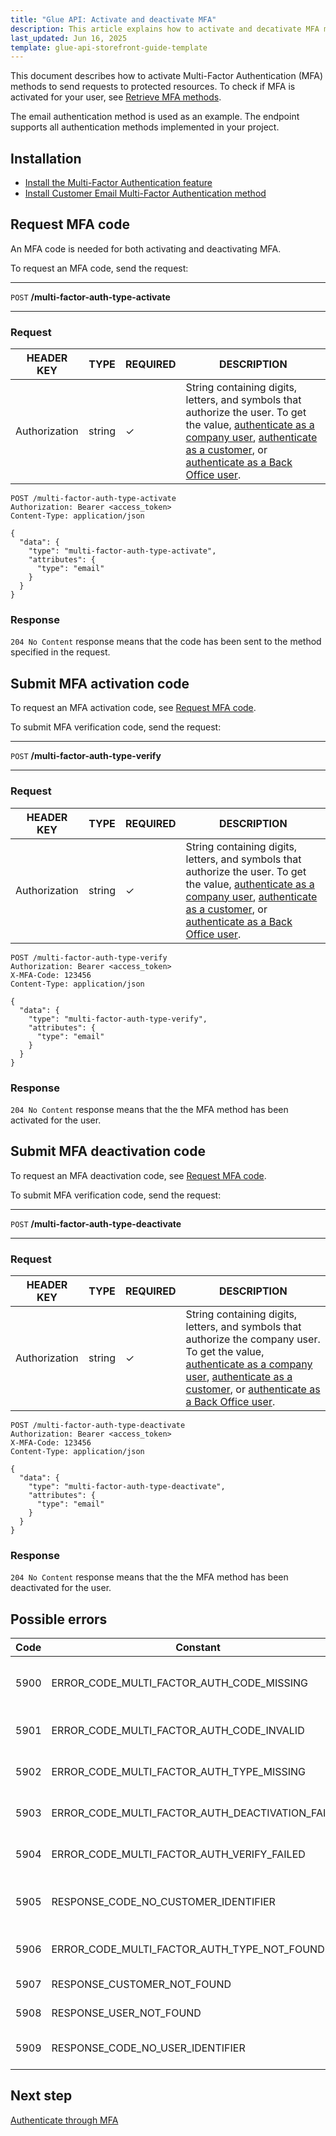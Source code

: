 ```yaml
---
title: "Glue API: Activate and deactivate MFA"
description: This article explains how to activate and decativate MFA methods using Glue API
last_updated: Jun 16, 2025
template: glue-api-storefront-guide-template
---
```


This document describes how to activate Multi-Factor Authentication (MFA) methods to send requests to protected resources. To check if MFA is activated for your user, see [Retrieve MFA methods](/docs/pbc/all/multi-factor-authentication/latest/manage-using-glue-api/glue-api-retrieve-mfa-methods.html).

The email authentication method is used as an example. The endpoint supports all authentication methods implemented in your project.


## Installation

- [Install the Multi-Factor Authentication feature](/docs/pbc/all/multi-factor-authentication/latest/install-multi-factor-authentication-feature.html)
- [Install Customer Email Multi-Factor Authentication method](/docs/pbc/all/multi-factor-authentication/latest/install-email-multi-factor-authentication-method.html)



## Request MFA code

An MFA code is needed for both activating and deactivating MFA.

To request an MFA code, send the request:

---
`POST` **/multi-factor-auth-type-activate**

---

### Request

| HEADER KEY | TYPE | REQUIRED | DESCRIPTION |
| --- | --- | --- | --- |
| Authorization | string | ✓ | String containing digits, letters, and symbols that authorize the user. To get the value, [authenticate as a company user](/docs/pbc/all/identity-access-management/latest/manage-using-glue-api/glue-api-authenticate-as-a-company-user.html#authenticate-as-a-company-user), [authenticate as a customer](/docs/pbc/all/identity-access-management/latest/manage-using-glue-api/glue-api-authenticate-as-a-customer.html), or [authenticate as a Back Office user](/docs/pbc/all/identity-access-management/latest/manage-using-glue-api/glue-api-authenticate-as-a-back-office-user.html).  |

```http
POST /multi-factor-auth-type-activate
Authorization: Bearer <access_token>
Content-Type: application/json

{
  "data": {
    "type": "multi-factor-auth-type-activate",
    "attributes": {
      "type": "email"
    }
  }
}
```

### Response

`204 No Content` response means that the code has been sent to the method specified in the request.

## Submit MFA activation code

To request an MFA activation code, see [Request MFA code](#request-mfa-code).

To submit MFA verification code, send the request:

---
`POST` **/multi-factor-auth-type-verify**

---


### Request

| HEADER KEY | TYPE | REQUIRED | DESCRIPTION |
| --- | --- | --- | --- |
| Authorization | string | ✓ | String containing digits, letters, and symbols that authorize the user. To get the value, [authenticate as a company user](/docs/pbc/all/identity-access-management/latest/manage-using-glue-api/glue-api-authenticate-as-a-company-user.html#authenticate-as-a-company-user), [authenticate as a customer](/docs/pbc/all/identity-access-management/latest/manage-using-glue-api/glue-api-authenticate-as-a-customer.html), or [authenticate as a Back Office user](/docs/pbc/all/identity-access-management/latest/manage-using-glue-api/glue-api-authenticate-as-a-back-office-user.html).  |

```http
POST /multi-factor-auth-type-verify
Authorization: Bearer <access_token>
X-MFA-Code: 123456
Content-Type: application/json

{
  "data": {
    "type": "multi-factor-auth-type-verify",
    "attributes": {
      "type": "email"
    }
  }
}
```

### Response

`204 No Content` response means that the the MFA method has been activated for the user.




## Submit MFA deactivation code

To request an MFA deactivation code, see [Request MFA code](#request-mfa-code).

To submit MFA verification code, send the request:

---
`POST` **/multi-factor-auth-type-deactivate**

---


### Request

| HEADER KEY | TYPE | REQUIRED | DESCRIPTION |
| --- | --- | --- | --- |
| Authorization | string | ✓ | String containing digits, letters, and symbols that authorize the company user. To get the value, [authenticate as a company user](/docs/pbc/all/identity-access-management/latest/manage-using-glue-api/glue-api-authenticate-as-a-company-user.html#authenticate-as-a-company-user), [authenticate as a customer](/docs/pbc/all/identity-access-management/latest/manage-using-glue-api/glue-api-authenticate-as-a-customer.html), or [authenticate as a Back Office user](/docs/pbc/all/identity-access-management/latest/manage-using-glue-api/glue-api-authenticate-as-a-back-office-user.html).  |

```http
POST /multi-factor-auth-type-deactivate
Authorization: Bearer <access_token>
X-MFA-Code: 123456
Content-Type: application/json

{
  "data": {
    "type": "multi-factor-auth-type-deactivate",
    "attributes": {
      "type": "email"
    }
  }
}
```

### Response


`204 No Content` response means that the the MFA method has been deactivated for the user.





## Possible errors

| Code | Constant                                           | Meaning                          |
|------|----------------------------------------------------|----------------------------------|
| 5900 | ERROR_CODE_MULTI_FACTOR_AUTH_CODE_MISSING          | X-MFA-Code header is missing.    |
| 5901 | ERROR_CODE_MULTI_FACTOR_AUTH_CODE_INVALID          | X-MFA-Code is invalid.           |
| 5902 | ERROR_CODE_MULTI_FACTOR_AUTH_TYPE_MISSING          | MFA type is missing.             |
| 5903 | ERROR_CODE_MULTI_FACTOR_AUTH_DEACTIVATION_FAILED   | Failed to deactivate MFA.        |
| 5904 | ERROR_CODE_MULTI_FACTOR_AUTH_VERIFY_FAILED         | MFA type already activated.      |
| 5905 | RESPONSE_CODE_NO_CUSTOMER_IDENTIFIER               | No customer identifier provided. |
| 5906 | ERROR_CODE_MULTI_FACTOR_AUTH_TYPE_NOT_FOUND        | MFA type is not found.           |
| 5907 | RESPONSE_CUSTOMER_NOT_FOUND                        | Customer not found.              |
| 5908 | RESPONSE_USER_NOT_FOUND                            | User not found.                  |
| 5909 | RESPONSE_CODE_NO_USER_IDENTIFIER                   | No user identifier provided.     |



## Next step

[Authenticate through MFA](/docs/pbc/all/multi-factor-authentication/latest/manage-using-glue-api/glue-api-authenticate-through-mfa.html)
































